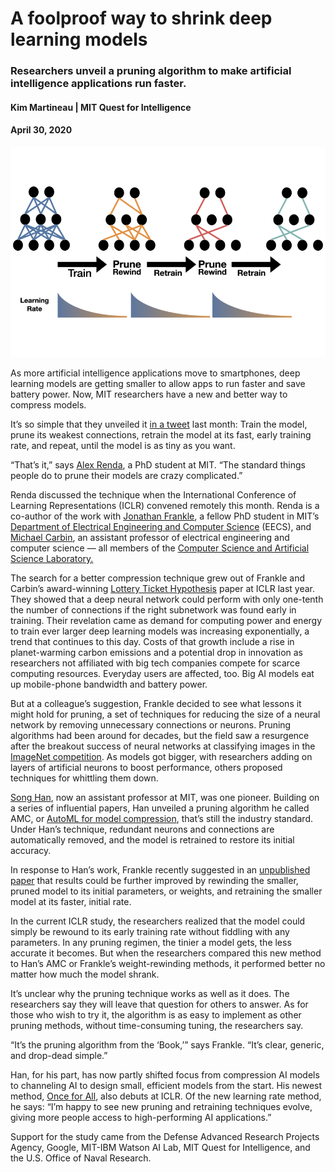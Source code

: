 A foolproof way to shrink deep learning models
==============================================

### Researchers unveil a pruning algorithm to make artificial intelligence applications run faster.

#### Kim Martineau | MIT Quest for Intelligence
#### April 30, 2020

![Alt text](/learning_rate_rewinding.png)   


As more artificial intelligence applications move to smartphones, deep learning models are getting smaller to allow apps to run faster and save battery power. Now, MIT researchers have a new and better way to compress models.   

It’s so simple that they unveiled it [in a tweet](https://twitter.com/alex_renda_/status/1237393727389184007) last month: Train the model, prune its weakest connections, retrain the model at its fast, early training rate, and repeat, until the model is as tiny as you want.   

“That’s it,” says [Alex Renda](https://alexrenda.com/), a PhD student at MIT. “The standard things people do to prune their models are crazy complicated.”   

Renda discussed the technique when the International Conference of Learning Representations (ICLR) convened remotely this month. Renda is a co-author of the work with [Jonathan Frankle](http://www.jfrankle.com/), a fellow PhD student in MIT’s [Department of Electrical Engineering and Computer Science](https://www.eecs.mit.edu/) (EECS), and [Michael Carbin](https://www.csail.mit.edu/person/michael-carbin), an assistant professor of electrical engineering and computer science — all members of the [Computer Science and Artificial Science Laboratory.](https://www.csail.mit.edu/)    

The search for a better compression technique grew out of Frankle and Carbin’s award-winning [Lottery Ticket Hypothesis](https://arxiv.org/pdf/1803.03635.pdf) paper at ICLR last year. They showed that a deep neural network could perform with only one-tenth the number of connections if the right subnetwork was found early in training. Their revelation came as demand for computing power and energy to train ever larger deep learning models was increasing exponentially, a trend that continues to this day. Costs of that growth include a rise in planet-warming carbon emissions and a potential drop in innovation as researchers not affiliated with big tech companies compete for scarce computing resources. Everyday users are affected, too. Big AI models eat up mobile-phone bandwidth and battery power.   
 
But at a colleague’s suggestion, Frankle decided to see what lessons it might hold for pruning, a set of techniques for reducing the size of a neural network by removing unnecessary connections or neurons. Pruning algorithms had been around for decades, but the field saw a resurgence after the breakout success of neural networks at classifying images in the [ImageNet competition](https://qz.com/1034972/the-data-that-changed-the-direction-of-ai-research-and-possibly-the-world/). As models got bigger, with researchers adding on layers of artificial neurons to boost performance, others proposed techniques for whittling them down.   

[Song Han](https://songhan.mit.edu/), now an assistant professor at MIT, was one pioneer. Building on a series of influential papers, Han unveiled a pruning algorithm he called AMC, or [AutoML for model compression](https://arxiv.org/pdf/1802.03494.pdf), that’s still the industry standard. Under Han’s technique, redundant neurons and connections are automatically removed, and the model is retrained to restore its initial accuracy.   

In response to Han’s work, Frankle recently suggested in an [unpublished paper](https://arxiv.org/abs/1803.03635) that results could be further improved by rewinding the smaller, pruned model to its initial parameters, or weights, and retraining the smaller model at its faster, initial rate.   

In the current ICLR study, the researchers realized that the model could simply be rewound to its early training rate without fiddling with any parameters. In any pruning regimen, the tinier a model gets, the less accurate it becomes. But when the researchers compared this new method to Han’s AMC or Frankle’s weight-rewinding methods, it performed better no matter how much the model shrank.   

It’s unclear why the pruning technique works as well as it does. The researchers say they will leave that question for others to answer. As for those who wish to try it, the algorithm is as easy to implement as other pruning methods, without time-consuming tuning, the researchers say.   

“It’s the pruning algorithm from the ‘Book,’” says Frankle. “It’s clear, generic, and drop-dead simple.”  

Han, for his part, has now partly shifted focus from compression AI models to channeling AI to design small, efficient models from the start. His newest method, [Once for All](https://news.mit.edu/2020/artificial-intelligence-ai-carbon-footprint-0423), also debuts at ICLR. Of the new learning rate method, he says: “I’m happy to see new pruning and retraining techniques evolve, giving more people access to high-performing AI applications.”   

Support for the study came from the Defense Advanced Research Projects Agency, Google, MIT-IBM Watson AI Lab, MIT Quest for Intelligence, and the U.S. Office of Naval Research.  
